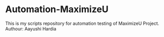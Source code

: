 # Automation-MaximizeU
This is my scripts repository for automation testing of MaximizeU Project.
Authour: Aayushi Hardia

